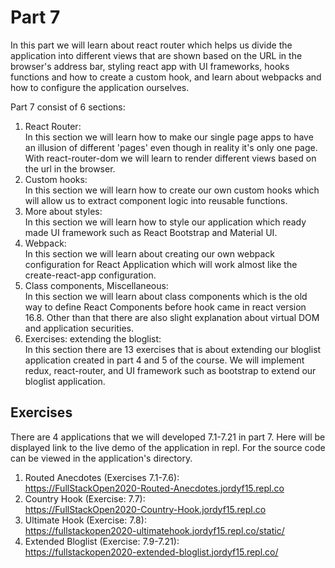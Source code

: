 # Part 7
In this part we will learn about react router which helps us divide the application into different views that are shown based on the URL in the browser's address bar, styling react app with UI frameworks, hooks functions and how to create a custom hook, and learn about webpacks and how to configure the application ourselves.  
  
Part 7 consist of 6 sections: 
1. React Router:  
In this section we will learn how to make our single page apps to have an illusion of different 'pages' even though in reality it's only one page. With react-router-dom we will learn to render different views based on the url in the browser.
2. Custom hooks:  
In this section we will learn how to create our own custom hooks which will allow us to extract component logic into reusable functions.
3. More about styles:  
In this section we will learn how to style our application which ready made UI framework such as React Bootstrap and Material UI.
4. Webpack:  
In this section we will learn about creating our own webpack configuration for React Application which will work almost like the create-react-app configuration.
5. Class components, Miscellaneous:  
In this section we will learn about class components which is the old way to define React Components before hook came in react version 16.8. Other than that there are also slight explanation about virtual DOM and application securities.
6. Exercises: extending the bloglist:  
In this section there are 13 exercises that is about extending our bloglist application created in part 4 and 5 of the course. We will implement redux, react-router, and UI framework such as bootstrap to extend our bloglist application.


## Exercises
There are 4 applications that we will developed 7.1-7.21 in part 7. Here will be displayed link to the live demo of the application in repl. For the source code can be viewed in the application's directory.
1. Routed Anecdotes (Exercises 7.1-7.6):  
https://FullStackOpen2020-Routed-Anecdotes.jordyf15.repl.co
2. Country Hook (Exercise: 7.7):  
https://FullStackOpen2020-Country-Hook.jordyf15.repl.co
3. Ultimate Hook (Exercise: 7.8):  
https://fullstackopen2020-ultimatehook.jordyf15.repl.co/static/
4. Extended Bloglist (Exercise: 7.9-7.21):  
https://fullstackopen2020-extended-bloglist.jordyf15.repl.co/
